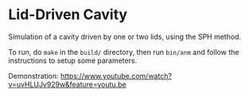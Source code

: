Lid-Driven Cavity
===================================

Simulation of a cavity driven by one or two lids, using the SPH method.

To run, do `make` in the `build/` directory, then run `bin/anm` and follow the instructions to setup some parameters.

Demonstration: https://www.youtube.com/watch?v=uvHLUJv929w&feature=youtu.be
